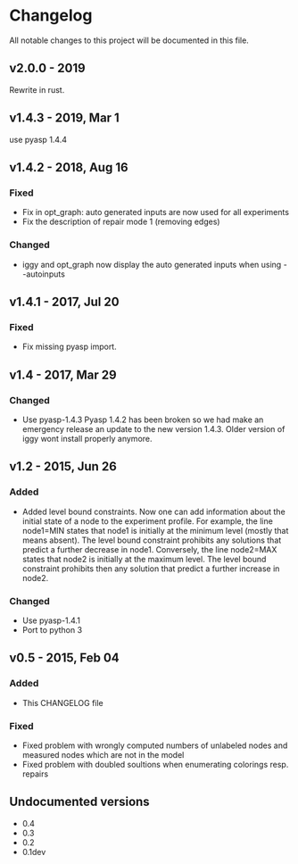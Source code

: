 # Changelog
All notable changes to this project will be documented in this file.

## v2.0.0 - 2019
Rewrite in rust.

## v1.4.3 - 2019, Mar 1
use pyasp 1.4.4

## v1.4.2 - 2018, Aug 16
### Fixed
- Fix in opt_graph: auto generated inputs are now used for all experiments
- Fix the description of repair mode 1 (removing edges)

### Changed
- iggy and opt_graph now display the auto generated inputs when using --autoinputs

## v1.4.1 - 2017, Jul 20
### Fixed
- Fix missing pyasp import.

## v1.4 - 2017, Mar 29
### Changed
- Use pyasp-1.4.3
  Pyasp 1.4.2 has been broken so we had make an emergency release an update to the new version 1.4.3.
  Older version of iggy wont install properly anymore.

## v1.2 - 2015, Jun 26
### Added
- Added level bound constraints.
  Now one can add information about the initial state of a node to the experiment profile.
  For example, the line
    node1=MIN
  states that node1 is initially at the minimum level (mostly that means absent).
  The level bound constraint prohibits any solutions that predict a further decrease in node1.
  Conversely, the line
    node2=MAX
  states that node2 is initially at the maximum level.
  The level bound constraint prohibits then any solution that predict a further increase in node2.
 
### Changed
- Use pyasp-1.4.1
- Port to python 3

## v0.5 - 2015, Feb 04
### Added
- This CHANGELOG file

### Fixed
- Fixed problem with wrongly computed numbers of unlabeled nodes and measured nodes which are not in the model
- Fixed problem with doubled soultions when enumerating colorings resp. repairs

## Undocumented versions
- 0.4
- 0.3
- 0.2
- 0.1dev

